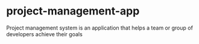 # project-management-app
Project management system is an application that helps a team or group of developers achieve their goals
